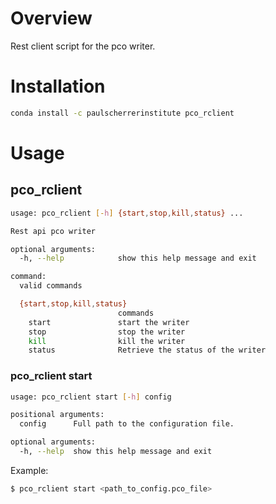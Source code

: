 
# Overview
Rest client script for the pco writer.

# Installation

```bash
conda install -c paulscherrerinstitute pco_rclient
```

# Usage

## pco_rclient
```bash
usage: pco_rclient [-h] {start,stop,kill,status} ...

Rest api pco writer

optional arguments:
  -h, --help            show this help message and exit

command:
  valid commands

  {start,stop,kill,status}
                        commands
    start               start the writer
    stop                stop the writer
    kill                kill the writer
    status              Retrieve the status of the writer
```

### pco_rclient start
```bash
usage: pco_rclient start [-h] config

positional arguments:
  config      Full path to the configuration file.

optional arguments:
  -h, --help  show this help message and exit
```
Example:
```bash
$ pco_rclient start <path_to_config.pco_file>
```

